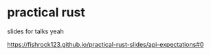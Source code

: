 # practical rust

slides for talks yeah

https://fishrock123.github.io/practical-rust-slides/api-expectations#0
